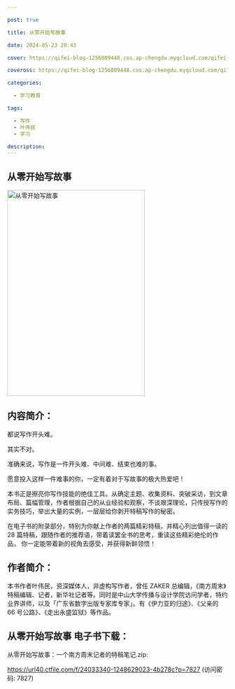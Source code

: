 ```yaml
---

post: true

title: 从零开始写故事

date: 2024-05-23 20:43

cover: https://qifei-blog-1256009448.cos.ap-chengdu.myqcloud.com/qifei-blog/660cca119f345e8d03cf79d5.jpg

coveross: https://qifei-blog-1256009448.cos.ap-chengdu.myqcloud.com/qifei-blog/660cca119f345e8d03cf79d5.jpg

categories:

  - 学习教育

tags:

  - 写作
  - 叶伟民
  - 学习

description:
---
```


##  从零开始写故事

<img alt="从零开始写故事 " class="aligncenter loading" data-was-processed="true" decoding="async" fetchpriority="high" height="471" src="https://qifei-blog-1256009448.cos.ap-chengdu.myqcloud.com/qifei-blog/660cca119f345e8d03cf79d5.jpg " style="cursor: zoom-in;" width="314"/>

## 内容简介：

都说写作开头难。<br/>

其实不对。<br/>

准确来说，写作是一件开头难、中间难、结束也难的事。

愿意投入这样一件难事的你，一定有着对于写故事的极大热爱吧！

本书正是擦亮你写作技能的绝佳工具。从确定主题、收集资料、突破采访，到文章布局、篇幅管理，作者根据自己的从业经验和观察，不谈艰深理论，只传授写作的实务技巧，举出大量的实例，一层层给你剥开特稿写作的秘密。

在电子书的附录部分，特别为你献上作者的两篇精彩特稿，并精心列出值得一读的 28 篇特稿，跟随作者的推荐语，带着读罢全书的思考，重读这些精彩绝伦的作品， 你一定能带着新的视角去感受，并获得新鲜领悟！

## 作者简介：

本书作者叶伟民，资深媒体人，非虚构写作者，曾任 ZAKER 总编辑，《南方周末》特稿编辑、记者，新华社记者等。同时是中山大学传播与设计学院访问学者，特约业界讲师，以及「广东省数字出版专家库专家」。有《伊力亚的归途》、《父亲的 66 号公路》、《走出永盛监狱》等作品。

## 从零开始写故事 电子书下载：



从零开始写故事：一个南方周末记者的特稿笔记.zip: 

https://url40.ctfile.com/f/24033340-1248629023-4b278c?p=7827 (访问密码: 7827)
